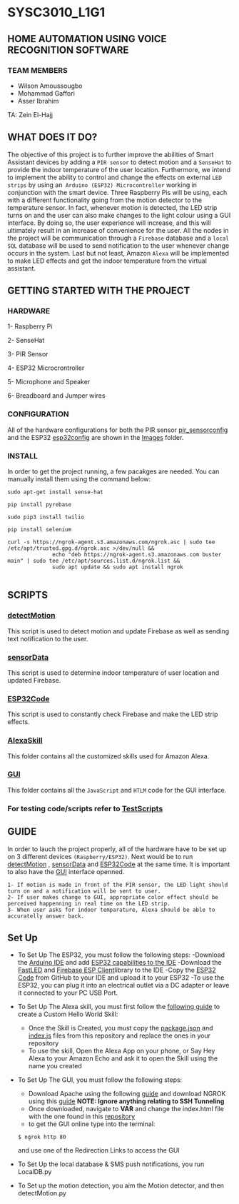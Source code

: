# SYSC3010_L1G1

## HOME AUTOMATION USING VOICE RECOGNITION SOFTWARE

### TEAM MEMBERS
- Wilson Amoussougbo
- Mohammad Gaffori
- Asser Ibrahim

TA: Zein El-Hajj

## WHAT DOES IT DO?
The objective of this project is to further improve the abilities of Smart Assistant devices by adding a ```PIR sensor``` to detect motion and a ```SenseHat``` to provide the indoor temperature of the user location. Furthermore, we intend to implement the ability to control and change the effects on external ```LED strips``` by using an``` Arduino (ESP32) Microcontroller``` working in conjunction with the smart device. Three Raspberry Pis will be using, each with a different functionality going from the motion detector to the temperature sensor. In fact, whenever motion is detected, the LED strip turns on and the user can also make changes to the light colour using a GUI interface. By doing so, the user experience will increase, and this will ultimately result in an increase of convenience for the user. All the nodes in the project will be communication through a ```Firebase``` database and a ```local SQL``` database will be used to send notification to the user whenever change occurs in the system. Last but not least, Amazon ```Alexa``` will be implemented to make LED effects and get the indoor temperature from the virtual assistant.

## GETTING STARTED WITH THE PROJECT

### HARDWARE
1- Raspberry Pi

2- SenseHat

3- PIR Sensor

4- ESP32 Microcrontroller

5- Microphone and Speaker

6- Breadboard and Jumper wires

### CONFIGURATION
All of the hardware configurations for both the PIR sensor [pir_sensorconfig](Images) and the ESP32 [esp32config](Images) are shown in the [Images](Images) folder.

### INSTALL
In order to get the project running, a few pacakges are needed. You can manually install them  using the command below:
```
sudo apt-get install sense-hat
```
```
pip install pyrebase
```
```
sudo pip3 install twilio
```
```
pip install selenium
```
```
curl -s https://ngrok-agent.s3.amazonaws.com/ngrok.asc | sudo tee /etc/apt/trusted.gpg.d/ngrok.asc >/dev/null &&
              echo "deb https://ngrok-agent.s3.amazonaws.com buster main" | sudo tee /etc/apt/sources.list.d/ngrok.list &&
              sudo apt update && sudo apt install ngrok   
              
```
## SCRIPTS

### [detectMotion](ProjectScripts)
This script is used to detect motion and update Firebase as well as sending text notification to the user.
### [sensorData](ProjectScripts)
This script is used to determine indoor temperature of user location and updated Firebase.
### [ESP32Code](ESP32Code)
This script is used to constantly check Firebase and make the LED strip effects.
### [AlexaSkill](AlexaSkill)
This folder contains all the customized skills used for Amazon Alexa.
### [GUI](GUI)
This folder contains all the ```JavaScript``` and ```HTLM``` code for the GUI interface.

### For testing code/scripts refer to [TestScripts](TestScripts)


## GUIDE
In order to lauch the project properly, all of the hardware have to be set up on 3 different devices ```(Raspberry/ESP32)```. Next would be to run [detectMotion](ProjectScripts) , [sensorData](ProjectScripts) and [ESP32Code](ESP32Code) at the same time. It is important to also have the [GUI](GUI) interface openned. 
```
1- If motion is made in front of the PIR sensor, the LED light should turn on and a notification will be sent to user.
2- If user makes change to GUI, appropriate color effect should be perceived happenning in real time on the LED strip.
3- When user asks for indoor temparature, Alexa should be able to accuratelly answer back.
```

## Set Up 

- To Set Up The ESP32, you must follow the following steps:
    -Download the [Arduino IDE](https://www.circuitbasics.com/arduino-basics-installing-software/) and add [ESP32 capabilities to the IDE](https://randomnerdtutorials.com/installing-the-esp32-board-in-arduino-ide-windows-instructions/) 
    -Download the [FastLED](https://www.ardu-badge.com/FastLED) and [Firebase ESP Client](https://github.com/mobizt/Firebase-ESP-Client)library to the IDE 
    -Copy the [ESP32 Code](https://github.com/mohammadsen/SYSC3010_L1G1/blob/Master/ESP32Code/L1G1_ESP32.ino) from GitHub to your IDE and upload it to your                 ESP32
    -To use the ESP32, you can plug it into an electrical outlet via a DC adapter or leave it connected to your PC USB Port.
- To Set Up The Alexa skill, you must first follow the [following guide](https://developer.amazon.com/en-US/docs/alexa/custom-skills/steps-to-build-a-custom-skill.html) to create a Custom Hello World Skill: 
    - Once the Skill is Created, you must copy the [package.json](https://github.com/mohammadsen/SYSC3010_L1G1/blob/Master/AlexaSkill/lambda/package.json) and [index.js](https://github.com/mohammadsen/SYSC3010_L1G1/blob/Master/AlexaSkill/lambda/index.js) files from this repository and replace the ones in your repository
    - To use the skill, Open the Alexa App on your phone, or Say Hey Alexa to your Amazon Echo and ask it to open the Skill using the name you created
- To Set Up The GUI, you must follow the following steps: 
    - Download Apache using the following [guide](https://pimylifeup.com/raspberry-pi-apache/) and download NGROK using this [guide](https://medium.com/@gaelollivier/connect-to-your-raspberry-pi-from-anywhere-using-ngrok-801e9fd1dd46) **NOTE: Ignore anything relating to SSH Tunneling**
    - Once downloaded, navigate to **VAR** and change the index.html file with the one found in this [repository](https://github.com/mohammadsen/SYSC3010_L1G1/blob/Master/GUI/index.html) 
    - to get the GUI online type into the terminal:
    ```
    $ ngrok http 80
    ```
    and use one of the Redirection Links to access the GUI

- To Set Up the local database  & SMS push notifications, you run LocalDB.py
- To Set up the motion detection, you aim the Motion detector, and then detectMotion.py

  

